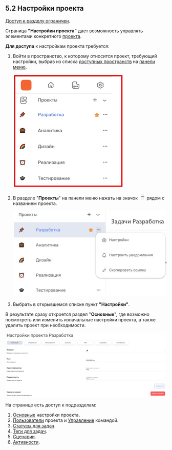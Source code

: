 ##  5.2 Настройки проекта

[Доступ к разделу ограничен](9_roles/9.2_access.md).

Страница **"Настройки проекта"** дает возможность управлять элементами конкретного [проекта](5_project.md).  

**Для доступа** к настройкам проекта требуется:

1. Войти в пространство, к которому относится проект, требующий настройки, выбрав из списка [доступных пространств](4_workspace/4.1_me_workspaces.md) на [панели меню](3_menu/3_menu.md).

   ![project-1](/imgs/project-1.jpg)

2. В разделе "**Проекты**" на панели меню нажать на значок ![три точки](/imgs/значок_3точки.jpg) рядом с названием проекта.

   ![project-3](/imgs/project-3.jpg)

3. Выбрать в открывшемся списке пункт **"Настройки"**.  

В результате сразу откроется раздел "**Основные**", где возможно посмотреть или изменить изначальные настройки проекта, а также удалить проект при необходимости.

![5.2-1](/imgs/5.2-1.jpg)

На странице есть доступ к подразделам:  

1. [Основные](5.2.1_main/5.2.1_main.md) настройки проекта.  
2. [Пользователи](5_project/5.3_members/5.3_members.md) проекта и [Управление](5_project/5.3_members/5.3.3_control.md) командой.  
3. [Статусы для задач](5.2.2_states/5.2.2_states.md).  
4. [Теги для задач](5.2.3_tags/5.2.3_tags.md).  
5. [Сценарии](5.2.4_scripts/5.2.4_scripts.md).
6. [Активности](5.2.5_project_activity.md).
